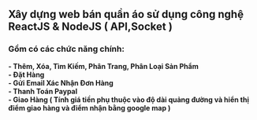 <h2>Xây dựng web bán quần áo sử dụng công nghệ ReactJS & NodeJS ( API,Socket )</h2>
<h3>Gồm có các chức năng chính: </h4>
    <b>- Thêm, Xóa, Tìm Kiếm, Phân Trang, Phân Loại Sản Phẩm </b> </br>
    <b>- Đặt Hàng </b> </br>
    <b>- Gửi Email Xác Nhận Đơn Hàng </b> </br>
    <b>- Thanh Toán Paypal  </b> </br>
    <b>- Giao Hàng ( Tính giá tiền phụ thuộc vào độ dài quảng đường và hiển thị điểm giao hàng và điểm nhận bằng google map )  </b> </br>
